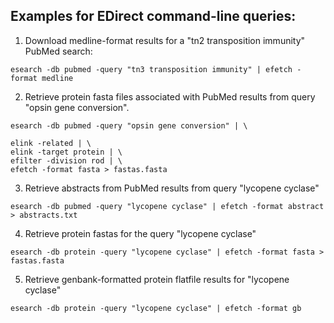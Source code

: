 
## Examples for EDirect command-line queries:

1. Download medline-format results for a "tn2 transposition immunity" PubMed search:
```
esearch -db pubmed -query "tn3 transposition immunity" | efetch -format medline
```

2. Retrieve protein fasta files associated with PubMed results from query "opsin gene conversion".
```
esearch -db pubmed -query "opsin gene conversion" | \

elink -related | \
elink -target protein | \
efilter -division rod | \
efetch -format fasta > fastas.fasta
```

3. Retrieve abstracts from PubMed results from query "lycopene cyclase"
```
esearch -db pubmed -query "lycopene cyclase" | efetch -format abstract > abstracts.txt
```
4. Retrieve protein fastas for the query "lycopene cyclase"
```
esearch -db protein -query "lycopene cyclase" | efetch -format fasta > fastas.fasta
```
5. Retrieve genbank-formatted protein flatfile results for "lycopene cyclase"
```
esearch -db protein -query "lycopene cyclase" | efetch -format gb
```
